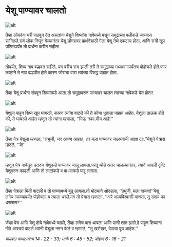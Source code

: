 # ‌‌‌येशू पाण्यावर चालतो

![alt](https://cdn.door43.org/obs/jpg/360px/obs-en-31-01.jpg)

‌‌‌तेंव्हा लोकांना घरी पाठवून देत असतांना येशूने शिष्यांना नावेमध्ये बसून समुद्राच्या  पलीकडे जाण्यास सांगितले.‌‌‌सर्व लोक निघून गेल्यानंतर येशू डोंगरावर प्रार्थनेसाठी गेला.‌‌‌येशू तेथे एकटाच होता, आणि रात्री खुप उशिरापर्यंत तो प्रार्थना करीत राहीला.

![alt](https://cdn.door43.org/obs/jpg/360px/obs-en-31-02.jpg)

‌‌‌तोपर्यंत, शिष्य नाव वल्हवत राहीले, पण बरीच रात्र झाली तरी ते समुद्राच्या मध्यभागापर्यंतच पोहोचले होते.फार कष्टाने ते नाव वल्हवीत होते कारण जोराचा वारा त्यांच्या विरुद्ध वाहात होता.

![alt](https://cdn.door43.org/obs/jpg/360px/obs-en-31-03.jpg)

‌‌‌तेंव्हा येशू प्रार्थना संपवून शिष्यांकडे आला.‌‌‌तो समुद्रावरुन पाण्यावर चालत त्यांच्या नावेकडे येत होता!

![alt](https://cdn.door43.org/obs/jpg/360px/obs-en-31-04.jpg)

‌‌‌येशूला पाहून शिष्य खूप घाबरले, कारण त्यांना वाटले की ते कोणा भुताला पाहात आहेत. येशूला ठाऊक होते की, ते घाबरले आहेत म्हणून तो त्यांना म्हणाला, ‘‘भिऊ नका.‌‌‌मीच आहे!’’

![alt](https://cdn.door43.org/obs/jpg/360px/obs-en-31-05.jpg)

‌‌‌तेंव्हा पेत्र येशूला म्हणला, ‘‘प्रभुजी, जर आपण आहात, तर मला पाण्यावर चालण्याची आज्ञा द्या.’’‌‌‌येशूने पेत्रास म्हटले, ‘‘ये!’’

![alt](https://cdn.door43.org/obs/jpg/360px/obs-en-31-06.jpg)

‌‌‌म्हणून पेत्र नावेतून उतरुन येशूकडे पाण्यावर चालू लागला.‌‌‌परंतू थोडे अंतर चालल्यानंतर, त्याने आपली दृष्टि येशूवरुन काढली आणि तो लाटांकडे व वा-याकडे पाहू लागला.

![alt](https://cdn.door43.org/obs/jpg/360px/obs-en-31-07.jpg)

‌‌‌तेंव्हा पेत्राला भिती वाटली व तो पाण्यामध्ये बुडू लागला.‌‌‌तो मोठयाने ओरडला, ‘‘प्रभुजी, मला वाचवा!’’‌‌‌येशू लगेच त्याच्यापर्यंत पोहोंचला व त्याला धरले.‌‌‌मग तो पेत्रास म्हणाला, ‘‘अरे अल्पविश्वासी माणसा, तू संशय का धरलास?’’

![alt](https://cdn.door43.org/obs/jpg/360px/obs-en-31-08.jpg)

‌‌‌जेंव्हा पेत्र आणि येशू दोघे नावेमध्ये चढले, तेंव्हा लगेच वारा थांबला आणि पाणी शांत झाले.‌‌‌हे पाहून शिष्यांना मोठे आश्चर्य वाटले.‌‌‌त्यांनी येशूला नमन केले व म्हणाले, ‘‘तू खरोखर, देवाचा पूत्र आहेस.’’

_बायबल कथा:‌‌‌मत्तय 14 : 22 - 33; मार्क 6 : 45 - 52; योहान 6 : 16 - 21_